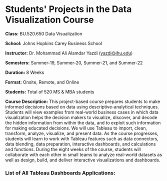 # Students' Projects in the Data Visualization Course

**Class:** BU.520.650 Data Visualization

**School:** Johns Hopkins Carey Business School

**Instructor:** Dr. Mohammad Ali Alamdar Yazdi (yazdi@jhu.edu)

**Semesters:** Summer-19, Summer-20, Summer-21, and Summer-22

**Duration:** 8 Weeks

**Format:** Onsite, Remote, and Online

**Students:** Total of 520 MS & MBA students

**Course Description:** This project-based course prepares students to make informed decisions based on data using descriptive-analytical techniques. Students will view examples from real-world business cases in which data visualization helps the decision makers to visualize, discover, and decode the hidden information from within the data, and to exploit such information for making educated decisions. We will use Tableau to import, clean, transform, analyze, visualize, and present data. As the course progresses, students will learn to work with Tableau features such as data connectors, data blending, data preparation, interactive dashboards, and calculations and functions. During the eight weeks of the course, students will collaborate with each other in small teams to analyze real-world datasets as well as design, build, and deliver interactive visualizations and dashboards.

### List of All Tableau Dashboards Applications: 
